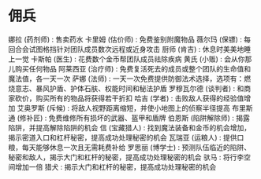 # 佣兵

娜拉 (药剂师) : 售卖药水
卡里姆 (估价师) : 免费鉴别附魔物品
薇尔玛 (保镖) : 每回合会试图格挡针对团队成员数次远程或近身攻击
厨师 (肯吉) : 休息时美美地睡上一觉
卡斯帕 (医生) : 花费数个金币帮团队成员祛除疾病
黄氏 (小贩) : 会从你那儿购买任何物品
阿莱西亚 (治疗师) : 免费复活死去的成员或整个团队的生命值和魔法值，各一天一次
萨娜 (法师) : 一天一次免费提供防御法术选择，选项有：燃烧意志、暴风护盾、护体石肤、权能时间和秘法护盾
罗穆瓦尔德 (谈判者) : 和商家砍价，购买所有的物品将获得若干折扣
哈吉 (学者) : 击败敌人获得的经验值增加
艾奥罗斯 (斥候) : 将敌人视野距离缩短，并使小地图上的侦察半径提高
布里斯通 (修补匠) : 免费维修所有损坏的武器、盔甲和盾牌
伯恩斯 (陷阱解除师) : 揭露陷阱，并提高解除陷阱的机会
信 (宝藏猎人) : 找到魔法装备和金币的机会增加，揭示密道入口和杠杆秘密，提高成功处理秘密的机会
瓦瑞亚 (运粮人) : 提供口粮，每天能够休息一次且无需耗费补给
罗思丽 (博学士) : 预测队伍临近的陷阱、秘密和敌人，揭示大门和杠杆的秘密，提高成功处理秘密的机会
驮马 : 将行李空间增加一倍
猎犬 : 揭示大门和杠杆的秘密，提高成功处理秘密的机会
